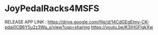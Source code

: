 # JoyPedalRacks4MSFS
RELEASE APP LINK : https://drive.google.com/file/d/14CdGEgElmv-CK-pdai0CB6Y5u2z3Wa_s/view?usp=sharing
https://youtu.be/K3lHGFlgkXw
